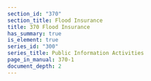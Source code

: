 ```yaml
---
section_id: "370"
section_title: Flood Insurance
title: 370 Flood Insurance
has_summary: true
is_element: true
series_id: "300"
series_title: Public Information Activities
page_in_manual: 370-1
document_depth: 2
---
```

